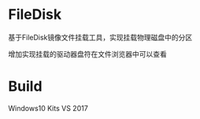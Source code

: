 # FileDisk
基于FileDisk镜像文件挂载工具，实现挂载物理磁盘中的分区

增加实现挂载的驱动器盘符在文件浏览器中可以查看

# Build
Windows10 Kits
VS 2017
